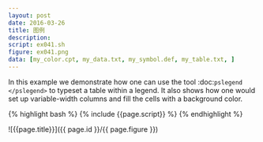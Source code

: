 ```yaml
---
layout: post
date: 2016-03-26
title: 图例
description:
script: ex041.sh
figure: ex041.png
data: [my_color.cpt, my_data.txt, my_symbol.def, my_table.txt, ]
---
```


In this example we demonstrate how one can use the tool :doc:`pslegend </pslegend>`
to typeset a table within a legend.  It also shows how one would set up
variable-width columns and fill the cells with a background color.

{% highlight bash %}
{% include {{page.script}} %}
{% endhighlight %}

![{{page.title}}]({{ page.id }}/{{ page.figure }})
